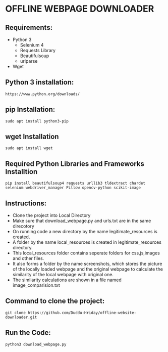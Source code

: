 # OFFLINE WEBPAGE DOWNLOADER
## Requirements:
- Python 3
  * Selenium 4
  * Requests Library
  * Beautifulsoup
  * urlparse
- Wget

## Python 3 installation:
```
https://www.python.org/downloads/
```

## pip Installation:
```
sudo apt install python3-pip
```

## wget Installation
```
sudo apt install wget
```

## Required Python Libraries and Frameworks Installtion
```
pip install beautifulsoup4 requests urllib3 tldextract chardet selenium webdriver_manager Pillow opencv-python scikit-image
```

## Instructions:
- Clone the project into Local Directory
- Make sure that download_webpage.py and urls.txt are in the same direcotory
- On running code a new directory by the name legitimate_resources is created.
- A folder by the name local_resources is created in legitimate_resources directory.
- This local_resources folder contains seperate folders for css,js,images and other files.
- It also forms a folder by the name screenshots, which stores the picture of the locally loaded webpage and the original webpage to calculate the similarity of the local webpage with original one.
- The similarity calculations are shown in a file named image_comparision.txt

## Command to clone the project:
```
git clone https://github.com/Duddu-Hriday/offline-website-downloader.git
```

## Run the Code:
```
python3 download_webpage.py
```
